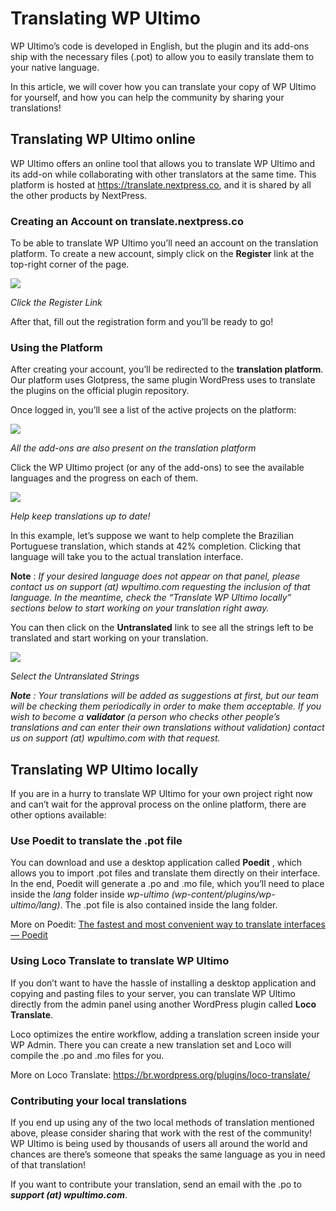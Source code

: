 # Translating WP Ultimo

WP Ultimo’s code is developed in English, but the plugin and its add-ons ship with the necessary files (.pot) to allow you to easily translate them to your native language.

In this article, we will cover how you can translate your copy of WP Ultimo for yourself, and how you can help the community by sharing your translations!

## Translating WP Ultimo online

WP Ultimo offers an online tool that allows you to translate WP Ultimo and its add-on while collaborating with other translators at the same time. This platform is hosted at <https://translate.nextpress.co>, and it is shared by all the other products by NextPress.

### Creating an Account on translate.nextpress.co

To be able to translate WP Ultimo you’ll need an account on the translation platform. To create a new account, simply click on the **Register** link at the top-right corner of the page.

[![](https://wp-ultimo-space.fra1.cdn.digitaloceanspaces.com/hs-60212b3aa4cefb30ae5c8628-TMyptZIYy-Capto_Capture-2018-08-04_04-32-44_PM.png)](https://s3.amazonaws.com/helpscout.net/docs/assets/6017c85715d41b7c717cdcf9/images/60212b3cac2f834ec538662f/60212b3aa4cefb30ae5c8628-TMyptZIYy-Capto%5FCapture-2018-08-04%5F04-32-44%5FPM.png)

_Click the Register Link_

After that, fill out the registration form and you’ll be ready to go!

### Using the Platform

After creating your account, you’ll be redirected to the **translation platform**. Our platform uses Glotpress, the same plugin WordPress uses to translate the plugins on the official plugin repository.

Once logged in, you’ll see a list of the active projects on the platform:

[![](https://wp-ultimo-space.fra1.cdn.digitaloceanspaces.com/hs-60212b3aa4cefb30ae5c8628-aNMsyioeH-Capto_Capture-2018-08-04_04-36-50_PM.png)](https://s3.amazonaws.com/helpscout.net/docs/assets/6017c85715d41b7c717cdcf9/images/60212b3d1f25b9041bebc7b3/60212b3aa4cefb30ae5c8628-aNMsyioeH-Capto%5FCapture-2018-08-04%5F04-36-50%5FPM.png)

_All the add-ons are also present on the translation platform_

Click the WP Ultimo project (or any of the add-ons) to see the available languages and the progress on each of them.

[![](https://wp-ultimo-space.fra1.cdn.digitaloceanspaces.com/hs-60212b3aa4cefb30ae5c8628-izWTfyXLY-Capto_Capture-2018-08-04_04-38-01_PM.png)](https://s3.amazonaws.com/helpscout.net/docs/assets/6017c85715d41b7c717cdcf9/images/60212b3fa4cefb30ae5c8629/60212b3aa4cefb30ae5c8628-izWTfyXLY-Capto%5FCapture-2018-08-04%5F04-38-01%5FPM.png)

_Help keep translations up to date!_

In this example, let’s suppose we want to help complete the Brazilian Portuguese translation, which stands at 42% completion. Clicking that language will take you to the actual translation interface.

**Note** : _If your desired language does not appear on that panel, please contact us on support (at) wpultimo.com requesting the inclusion of that language. In the meantime, check the “Translate WP Ultimo locally” sections below to start working on your translation right away._

You can then click on the **Untranslated** link to see all the strings left to be translated and start working on your translation.

[![](https://wp-ultimo-space.fra1.cdn.digitaloceanspaces.com/hs-60212b3aa4cefb30ae5c8628-HdSeWze9U-Capto_Capture-2018-08-04_04-41-30_PM.png)](https://s3.amazonaws.com/helpscout.net/docs/assets/6017c85715d41b7c717cdcf9/images/60212b401f25b9041bebc7b4/60212b3aa4cefb30ae5c8628-HdSeWze9U-Capto%5FCapture-2018-08-04%5F04-41-30%5FPM.png)

_Select the Untranslated Strings_

_**Note** : Your translations will be added as suggestions at first, but our team will be checking them periodically in order to make them acceptable. If you wish to become a_ _**validator**_ _(a person who checks other people’s translations and can enter their own translations without validation) contact us on support (at) wpultimo.com with that request._

## Translating WP Ultimo locally

If you are in a hurry to translate WP Ultimo for your own project right now and can’t wait for the approval process on the online platform, there are other options available:

### Use Poedit to translate the .pot file

You can download and use a desktop application called **Poedit** , which allows you to import .pot files and translate them directly on their interface. In the end, Poedit will generate a .po and .mo file, which you’ll need to place inside the _lang_ folder inside _wp-ultimo (wp-content/plugins/wp-ultimo/lang)_. The .pot file is also contained inside the lang folder.

More on Poedit: [The fastest and most convenient way to translate interfaces — Poedit](https://poedit.net)

### Using Loco Translate to translate WP Ultimo

If you don’t want to have the hassle of installing a desktop application and copying and pasting files to your server, you can translate WP Ultimo directly from the admin panel using another WordPress plugin called **Loco Translate**.

Loco optimizes the entire workflow, adding a translation screen inside your WP Admin. There you can create a new translation set and Loco will compile the .po and .mo files for you.

More on Loco Translate: <https://br.wordpress.org/plugins/loco-translate/>

### Contributing your local translations

If you end up using any of the two local methods of translation mentioned above, please consider sharing that work with the rest of the community! WP Ultimo is being used by thousands of users all around the world and chances are there’s someone that speaks the same language as you in need of that translation!

If you want to contribute your translation, send an email with the .po to _**support (at) wpultimo.com**_.
